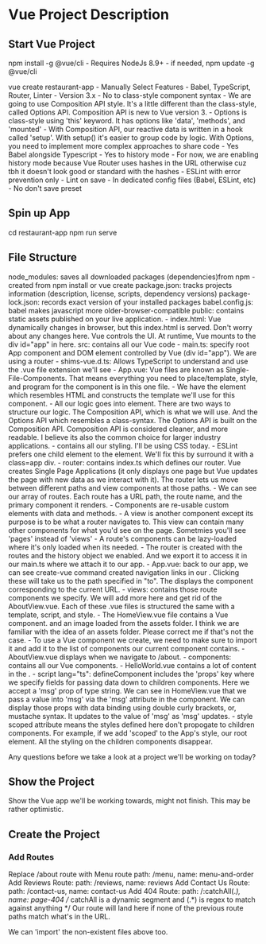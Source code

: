 # Vue Project Description

## Start Vue Project

npm install -g @vue/cli
    - Requires NodeJs 8.9+
    - if needed, npm update -g @vue/cli

vue create restaurant-app
    - Manually Select Features
        - Babel, TypeScript, Router, 
        Linter
    - Version 3.x
    - No to class-style component syntax
        - We are going to use Composition API style. It's a little different than the class-style, called Options API. Composition API is new to Vue version 3. 
        - Options is class-style using 'this' keyword. It has options like 'data', 'methods', and 'mounted'
        - With Composition API, our reactive data is written in a hook called 'setup'. With setup() it's easier to group code by logic. With Options, you need to implement more complex approaches to share code
    - Yes Babel alongside Typescript
    - Yes to history mode
        - For now, we are enabling history mode because Vue Router uses hashes in the URL otherwise cuz tbh it doesn't look good or standard with the hashes
    - ESLint with error prevention only
    - Lint on save
    - In dedicated config files (Babel, ESLint, etc)
    - No don't save preset

## Spin up App

cd restaurant-app
npm run serve

## File Structure

node_modules: saves all downloaded packages (dependencies)from npm - created from npm install or vue create
package.json: tracks projects information (description, license, scripts, dependency versions)
package-lock.json: records exact version of your installed packages
babel.config.js: babel makes javascript more older-browser-compatible
public: contains static assets published on your live application. 
    - index.html: Vue dynamically changes in browser, but this index.html is served. Don't worry about any changes here. Vue controls the UI. At runtime, Vue mounts to the div id="app" in here.
src: contains all our Vue code
    - main.ts: specify root App component and DOM element controlled by Vue (div id="app"). We are using a router
    - shims-vue.d.ts: Allows TypeScript to understand and use the .vue file extension we'll see
    - App.vue: Vue files are known as Single-File-Components. That means everything you need to place/template, style, and program for the component is in this one file. 
        - We have the <template></template> element which resembles HTML and constructs the template we'll use for this component.
        - All our logic goes into <script></script> element. There are two ways to structure our logic. The Composition API, which is what we will use. And the Options API which resembles a class-syntax. The Options API is built on the Composition API. Composition API is considered cleaner, and more readable. I believe its also the common choice for larger industry applications.
        - <style></style> contains all our styling. I'll be using CSS today.
        - ESLint prefers one child element to the <template></template> element. We'll fix this by surround it with a class=app div.
    - router: contains index.ts which defines our router. Vue creates Single Page Applications (it only displays one page but Vue updates the page with new data as we interact with it). The router lets us move between different paths and view components at those paths.
        - We can see our array of routes. Each route has a URL path, the route name, and the primary component it renders.
        - Components are re-usable custom elements with data and methods.
        - A view is another component except its purpose is to be what a router navigates to. This view can contain many other components for what you'd see on the page. Sometmies you'll see 'pages' instead of 'views'
        - A route's components can be lazy-loaded where it's only loaded when its needed.
        - The router is created with the routes and the history object we enabled. And we export it to access it in our main.ts where we attach it to our app.
    - App.vue: back to our app, we can see create-vue command created navigation links in our <template></template>. Clicking these <router-link></router-link> will take us to the path specified in "to". The <router-view></router-view> displays the component corresponding to the current URL.
    - views: contains those route components we specify. We will add more here and get rid of the AboutView.vue. Each of these .vue files is structured the same with a template, script, and style.
        - The HomeView.vue file contains a Vue component. <HelloWorld /> and an image loaded from the assets folder. I think we are familiar with the idea of an assets folder. Please correct me if that's not the case.
            - To use a Vue component we create, we need to make sure to import it and add it to the list of components our current component contains.
        - AboutView.vue displays when we navigate to /about.
    - components: contains all our Vue components.
        - HelloWorld.vue contains a lot of content in the <template></template>.
            - script lang="ts": defineComponent includes the 'props' key where we specify fields for passing data down to children components. Here we accept a 'msg' prop of type string. We can see in HomeView.vue that we pass a value into 'msg' via the 'msg' attribute in the component. We can display those props with data binding using double curly brackets, or, mustache syntax. It updates to the value of 'msg' as 'msg' updates.
            - style scoped attribute means the styles defined here don't propogate to children components. For example, if we add 'scoped' to the App's style, our root element. All the styling on the children components disappear.

Any questions before we take a look at a project we'll be working on today?

## Show the Project

Show the Vue app we'll be working towards, might not finish. This may be rather optimistic. 

## Create the Project

### Add Routes

Replace /about route with Menu route path: /menu, name: menu-and-order
Add Reviews Route: path: /reviews, name: reviews
Add Contact Us Route: path: /contact-us, name: contact-us
Add 404 Route: path: /:catchAll(.*), name: page-404
/* catchAll is a dynamic segment and (.*) is regex to match against anything */
Our route will land here if none of the previous route paths match what's in the URL.

We can 'import' the non-existent files above too.